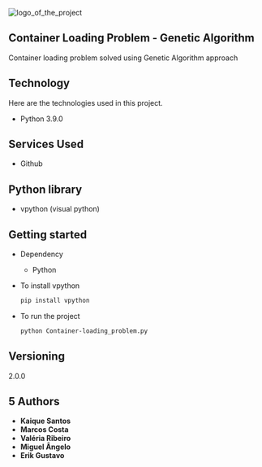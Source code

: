 ![logo_of_the_project](https://upload.wikimedia.org/wikipedia/commons/thumb/1/1c/MAERSK_MC_KINNEY_M%C3%96LLER_%26_MARSEILLE_MAERSK_%2848694054418%29.jpg/600px-MAERSK_MC_KINNEY_M%C3%96LLER_%26_MARSEILLE_MAERSK_%2848694054418%29.jpg)

## Container Loading Problem - Genetic Algorithm
Container loading problem solved using Genetic Algorithm approach

## Technology

Here are the technologies used in this project.

* Python 3.9.0

## Services Used
 
 * Github

 ## Python library 

 * vpython (visual python)

## Getting started

* Dependency
    - Python
 
* To install vpython
    ```sh
   pip install vpython
   ```

* To run the project

    ```sh
   python Container-loading_problem.py
   ```

## Versioning

2.0.0

## 5 Authors

* **Kaique Santos**
* **Marcos Costa**
* **Valéria Ribeiro**
* **Miguel Ângelo**
* **Erik Gustavo**
